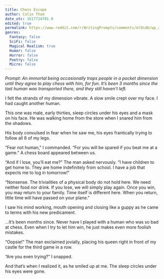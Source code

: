 ```yaml
---
title: Chess Escape
author: Colin Thom
date_utc: 1617724781.0
edited: true
permalink: https://www.reddit.com/r/WritingPrompts/comments/ml8sdb/wp_an_immortal_being_occasionally_traps_people_in/
genres:
  Fantasy: false
  SciFi: false
  Magical Realism: true
  Humor: false
  Horror: false
  Poetry: false
  Micro: false
---
```


_Prompt: An immortal being occasionally traps people in a pocket dimension until they agree to play chess with him, for fun. It’s been 3 months since the last human was transported there, and they still haven’t left._

I felt the strands of my dimension vibrate. A slow smile crept over my face. I had caught another human.

This one was male, early thirties, sleep circles under his eyes and a mask on his face. He was walking home from the store when I snared him from the shadows.  

His body convulsed in fear when he saw me, his eyes frantically trying to follow all 8 of my legs.

“Fear not human,” I commanded. “For you will be spared if you beat me at a game.” A chess board appeared between us.

“And if I lose, you’ll eat me?” The man asked nervously. “I have children to get home to. They are home indefinitely from school. I have a job that expects me to log in tomorrow!”

“Nonsense. The trivialities of a physical body do not hold here. We need neither food nor drink. If you lose, we will simply play again. Once you win, you may return to your family. Time itself is different here. When you return, little time will have passed on your plane.”

I saw his mind working, mouth opening and closing like a guppy as he came to terms with his new predicament.

...It’s been months since. Never have I played with a human who was so bad at chess. Even when I try to let him win, he just makes even more foolish mistakes.

“Oopsie!” The man exclaimed jovially, placing his queen right in front of my castle for the third game in a row.

“Are you even trying?” I snapped.

And that’s when I realized it, as he smiled up at me. The sleep circles under his eyes were gone.

